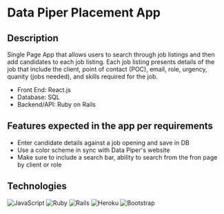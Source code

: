 # Data Piper Placement App

## Description

Single Page App that allows users to search through job listings and then add candidates to each job listing. Each job listing presents details of the job that include the client, point of contact (POC), email, role, urgency, quanity (jobs needed), and skills required for the job.

- Front End: React.js
- Database: SQL
- Backend/API: Ruby on Rails

## Features expected in the app per requirements

- Enter candidate details against a job opening and save in DB
- Use a color scheme in sync with Data Piper's website
- Make sure to include a search bar, ability to search from the fron page by client or role

## Technologies

![JavaScript](https://img.shields.io/badge/javascript-%23323330.svg?style=for-the-badge&logo=javascript&logoColor=%23F7DF1E)
![Ruby](https://img.shields.io/badge/ruby-%23CC342D.svg?style=for-the-badge&logo=ruby&logoColor=white)
![Rails](https://img.shields.io/badge/rails-%23CC0000.svg?style=for-the-badge&logo=ruby-on-rails&logoColor=white)
![Heroku](https://img.shields.io/badge/heroku-%23430098.svg?style=for-the-badge&logo=heroku&logoColor=white)
![Bootstrap](https://img.shields.io/badge/bootstrap-%23563D7C.svg?style=for-the-badge&logo=bootstrap&logoColor=white)
